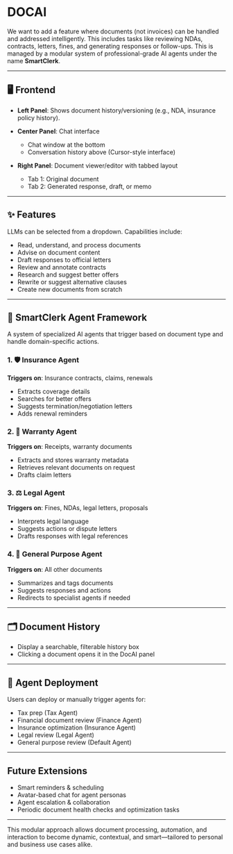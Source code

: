 # DOCAI

We want to add a feature where documents (not invoices) can be handled and addressed intelligently. This includes tasks like reviewing NDAs, contracts, letters, fines, and generating responses or follow-ups. This is managed by a modular system of professional-grade AI agents under the name **SmartClerk**.

---

## 🖥️ Frontend

* **Left Panel**: Shows document history/versioning (e.g., NDA, insurance policy history).
* **Center Panel**: Chat interface

  * Chat window at the bottom
  * Conversation history above (Cursor-style interface)
* **Right Panel**: Document viewer/editor with tabbed layout

  * Tab 1: Original document
  * Tab 2: Generated response, draft, or memo

---

## ✨ Features

LLMs can be selected from a dropdown. Capabilities include:

* Read, understand, and process documents
* Advise on document content
* Draft responses to official letters
* Review and annotate contracts
* Research and suggest better offers
* Rewrite or suggest alternative clauses
* Create new documents from scratch

---

## 🧠 SmartClerk Agent Framework

A system of specialized AI agents that trigger based on document type and handle domain-specific actions.

### 1. 🛡 Insurance Agent

**Triggers on**: Insurance contracts, claims, renewals

* Extracts coverage details
* Searches for better offers
* Suggests termination/negotiation letters
* Adds renewal reminders

### 2. 🧾 Warranty Agent

**Triggers on**: Receipts, warranty documents

* Extracts and stores warranty metadata
* Retrieves relevant documents on request
* Drafts claim letters

### 3. ⚖️ Legal Agent

**Triggers on**: Fines, NDAs, legal letters, proposals

* Interprets legal language
* Suggests actions or dispute letters
* Drafts responses with legal references

### 4. 📁 General Purpose Agent

**Triggers on**: All other documents

* Summarizes and tags documents
* Suggests responses and actions
* Redirects to specialist agents if needed

---

## 🗂 Document History

* Display a searchable, filterable history box
* Clicking a document opens it in the DocAI panel

---

## 🦾 Agent Deployment

Users can deploy or manually trigger agents for:

* Tax prep (Tax Agent)
* Financial document review (Finance Agent)
* Insurance optimization (Insurance Agent)
* Legal review (Legal Agent)
* General purpose review (Default Agent)

---

## Future Extensions

* Smart reminders & scheduling
* Avatar-based chat for agent personas
* Agent escalation & collaboration
* Periodic document health checks and optimization tasks

---

This modular approach allows document processing, automation, and interaction to become dynamic, contextual, and smart—tailored to personal and business use cases alike.
